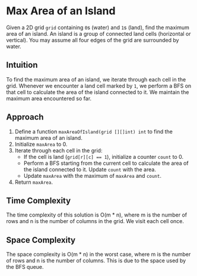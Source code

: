 # Max Area of an Island
Given a 2D grid `grid` containing `0`s (water) and `1`s (land), find the maximum area of an island. An island is a group of connected land cells (horizontal or vertical). You may assume all four edges of the grid are surrounded by water.

## Intuition
To find the maximum area of an island, we iterate through each cell in the grid. Whenever we encounter a land cell marked by `1`, we perform a BFS on that cell to calculate the area of the island connected to it. We maintain the maximum area encountered so far.

## Approach
1. Define a function `maxAreaOfIsland(grid [][]int) int` to find the maximum area of an island.
2. Initialize `maxArea` to 0.
3. Iterate through each cell in the grid:
   - If the cell is land (`grid[r][c] == 1`), initialize a counter `count` to 0.
   - Perform a BFS starting from the current cell to calculate the area of the island connected to it. Update `count` with the area.
   - Update `maxArea` with the maximum of `maxArea` and `count`.
4. Return `maxArea`.

## Time Complexity
The time complexity of this solution is O(m * n), where m is the number of rows and n is the number of columns in the grid. We visit each cell once.

## Space Complexity
The space complexity is O(m * n) in the worst case, where m is the number of rows and n is the number of columns. This is due to the space used by the BFS queue.
